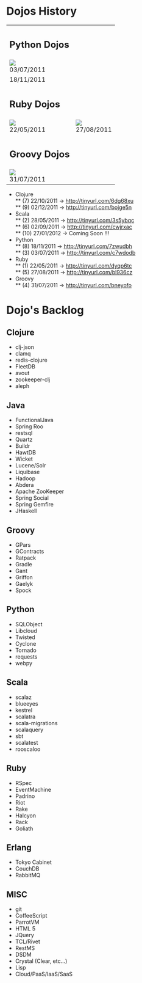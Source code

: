 Dojos History
=============

<table>
	<tr>
		<td>
			<h2>Python Dojos</h2>
		</td>
	</tr>
    <tr>
		<td>		    
			<a href="http://tinyurl.com/c7wdodb">
				<img src="http://farm8.staticflickr.com/7156/6453571127_7e48ae8aef.jpg"/>
			</a><br/>
			03/07/2011
		</tb>	
	</tr>
    <tr>
		<td>		    
			<a href="http://tinyurl.com/7zwudbh">
				<img src=""/>
			</a><br/>
			18/11/2011
		</tb>	
	</tr>	
	<tr>
		<td>
			<h2>Ruby Dojos</h2>
		</td>
	</tr>
    <tr>
		<td>		    
			<a href="http://tinyurl.com/dyqp6tc">
				<img src="http://farm6.staticflickr.com/5188/5748621414_2c482a48e6.jpg"/>
			</a><br/>
			22/05/2011
		</tb>	
		<td>		    
			<a href="http://tinyurl.com/bl936cz">
				<img src="http://farm7.staticflickr.com/6062/6074855860_abc956dfde.jpg"/>
			</a><br/>
			27/08/2011
		</tb>	
	</tr>
	<tr>
		<td>
			<h2>Groovy Dojos</h2>
		</td>
	</tr>
    <tr>
		<td>		    
			<a href="http://tinyurl.com/bneyofo">
				<img src="http://farm7.staticflickr.com/6010/5995250907_c74d4df58e.jpg"/>
			</a><br/>
			31/07/2011
		</tb>	
	</tr>	
</table>

* Clojure <br/>
** (7)  22/10/2011 -> http://tinyurl.com/6dg68xu <br/>
** (9)  02/12/2011 -> http://tinyurl.com/bojge5n <br/>
* Scala <br/>
** (2)  28/05/2011 -> http://tinyurl.com/3s5ybqc <br/>
** (6)  02/09/2011 -> http://tinyurl.com/cwjrxac <br/>
** (10) 27/01/2012 -> Coming Soon !!! <br/>
* Python <br/>
** (8)  18/11/2011 -> http://tinyurl.com/7zwudbh <br/>
** (3)  03/07/2011 -> http://tinyurl.com/c7wdodb <br/>
* Ruby <br/>
** (1)  22/05/2011 -> http://tinyurl.com/dyqp6tc <br/>
** (5)  27/08/2011 -> http://tinyurl.com/bl936cz <br/>
* Groovy <br/>
** (4)  31/07/2011 -> http://tinyurl.com/bneyofo <br/>

Dojo's Backlog
==============

## Clojure
* clj-json
* clamq 
* redis-clojure
* FleetDB 
* avout
* zookeeper-clj
* aleph

## Java
* FunctionalJava
* Spring Roo
* restsql
* Quartz
* Buildr
* HawtDB
* Wicket
* Lucene/Solr
* Liquibase
* Hadoop
* Abdera
* Apache ZooKeeper
* Spring Social
* Spring Gemfire
* JHaskell

## Groovy
* GPars
* GContracts
* Ratpack
* Gradle
* Gant
* Griffon 
* Gaelyk
* Spock

## Python
* SQLObject
* Libcloud
* Twisted
* Cyclone
* Tornado
* requests
* webpy

## Scala
* scalaz
* blueeyes
* kestrel
* scalatra
* scala-migrations
* scalaquery
* sbt
* scalatest
* rooscaloo

## Ruby
* RSpec
* EventMachine
* Padrino
* Riot
* Rake
* Halcyon
* Rack
* Goliath

## Erlang
* Tokyo Cabinet
* CouchDB
* RabbitMQ

## MISC
* git
* CoffeeScript
* ParrotVM
* HTML 5
* JQuery
* TCL/Rivet
* RestMS
* DSDM
* Crystal (Clear, etc...)
* Lisp
* Cloud/PaaS/IaaS/SaaS